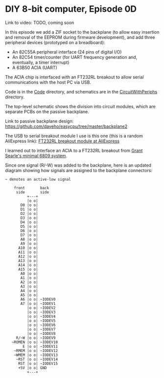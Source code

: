 # DIY 8-bit computer, Episode 0D

Link to video: TODO, coming soon

In this episode we add a ZIF socket to the backplane (to allow
easy insertion and removal of the EEPROM during firmware development),
and add three peripheral devices (prototyped on a breadboard):

* An 82C55A peripheral interface (24 pins of digital I/O)
* An 82C54 timer/counter (for UART frequency generation and, eventually,
  a timer interrupt)
* A 63B50 ACIA (UART)

The ACIA chip is interfaced with an FT232RL breakout to allow serial
communications with the host PC via USB.

Code is in the [Code](Code) directory, and schematics are in the
[CircuitWithPeriphs](CircuitWithPeriphs) directory.

The top-level schematic shows the division into circuit modules, which
are separate PCBs on the passive backplane.

Link to passive backplane design: <https://github.com/daveho/easycpu/tree/master/backplane2>

The USB to serial breakout module I use is this one (this is a random
AliExpress link): [FT232RL breakout module at AliExpress](https://www.aliexpress.com/item/32481520135.html?spm=a2g0o.productlist.0.0.4b60167cbK8WUB&algo_pvid=3afa4b8a-bc32-4eb2-8a0c-f9376003cf0a&algo_expid=3afa4b8a-bc32-4eb2-8a0c-f9376003cf0a-0&btsid=68c0a29e-85d7-4c57-8f76-9afcbfc6fa93&ws_ab_test=searchweb0_0,searchweb201602_2,searchweb201603_55)

I learned out to interface an ACIA to a FT232RL breakout from [Grant
Searle's minimal 6809 system](https://searle.x10host.com/6809/Simple6809.html).

Since one signal (R/-W) was added to the backplane, here is an updated
diagram showing how signals are assigned to the backplane connectors:

```
~ denotes an active-low signal

    front       back
     side       side
          +---+
          |o o|
       D0 |o o|
       D1 |o o|
       D2 |o o|
       D3 |o o|
       D4 |o o|
       D5 |o o|
       D6 |o o|
       D7 |o o|
       A8 |o o|
       A9 |o o|
      A10 |o o|
      A11 |o o|
      A12 |o o|
      A13 |o o|
      A14 |o o|
      A15 |o o|
       A0 |o o|
       A1 |o o|
       A2 |o o|
       A3 |o o|
       A4 |o o|
       A5 |o o|
       A6 |o o| ~IODEV0
       A7 |o o| ~IODEV1
          |o o| ~IODEV2
          |o o| ~IODEV3
          |o o| ~IODEV4
          |o o| ~IODEV5
          |o o| ~IODEV6
          |o o| ~IODEV7
          |o o| ~IODEV8
     R/~W |o o| ~IODEV9
   ~ROMEN |o o| ~IODEV10
        E |o o| ~IODEV11
    ~RMEM |o o| ~IODEV12
    ~WMEM |o o| ~IODEV13
     ~RST |o o| ~IODEV14
      RST |o o| ~IODEV15
      +5V |o o| GND
          +---+
```
